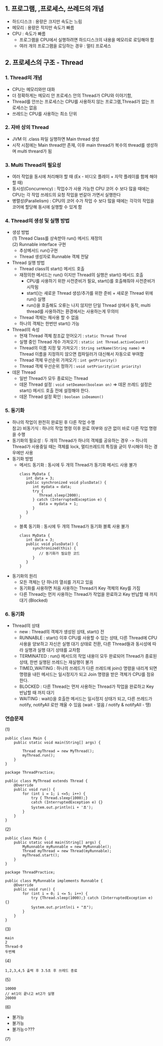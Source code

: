 ## 1. 프로그램, ,프로세스, 쓰레드의 개념

- 하드디스크 : 용량은 크지만 속도는 느림
- 메모리 : 용량은 작지만 속도가 빠름
- CPU : 속도가 빠름
  - 프로그램을 CPU에서 실행하려면 하드디스크의 내용을 메모리로 로딩해야 함
  - 여러 개의 프로그램을 로딩하는 경우 : 멀티 프로세스

## 2. 프로세스의 구조 - Thread

### 1. Thread의 개념

- CPU는 메모리와만 대화
- 더 정확하게는 메모리 안 프로세스 안의 Thread가 CPU와 이야기함,
- Thread를 안쓰는 프로세스는 CPU를 사용하지 않는 프로그램,Thread가 없는 프로세스는 없음
- 쓰레드는 CPU를 사용하는 최소 단위

### 2. 자바 상의 Thread

- JVM 이 .class 파일 실행하면 Main thread 생성
- 시작 시점에는 Main thread만 존재, 이후 main thread가 복수의 thread를 생성하며 multi threard가 됨

### 3. Multi Thread의 필요성

- 여러 작업을 동시에 처리해야 할 때 (Ex - 비디오 플레이 + 자막 플레이를 함께 해야 할 때)
- 동시성(Concurrency) : 작업수가 사용 가능한 CPU 코어 수 보다 많을 때에는 CPU는 각 작업 쓰레드의 요청 작업을 번갈아 가면서 실행한다
- 병렬성(Parallelism) : CPU의 코어 수가 작업 수 보다 많을 때에는 각각의 작업을 코어에 할당해 동시에 실행할 수 있게 함

### 4. Thread의 생성 및 실행 방법

- 생성 방법 <br>
  (1) Thread Class를 상속받아 run() 메서드 재정의<br>
  (2) Runnable interface 구현
  - 추상메서드 run()구현
  - Thread 생성자로 Runnable 객체 전달
- Thread 실행 방법
  - Thread class의 start() 메서드 호출
  - 재정의한 메서드는 run() 이지만 Thread의 실행은 start() 메서드 호출
    - CPU를 사용하기 위한 사전준비가 필요, start()를 호출해줘야 사전준비가 시작됨
    - start()는 새로운 Thread 생성/추가를 위한 준비 + 새로운 Thread 위에 run() 실행
    - run()을 호출해도 오류는 나지 않지만 단일 Thread 상에서 동작, multi thread를 사용하려는 환경에서는 사용하는게 무의미
  - Thread 객체는 재사용 할 수 없음
  - 하나의 객체는 한번만 start() 가능
- Thread의 속성
  - 현재 Thread 객체 참조값 얻어오기 : `static Thread Thred`
  - 실행 중인 Thread 개수 가져오기 : `static int Thread.activeCount()`
  - Thread의 이름 지정 및 가져오기 : `String setName(String name)` => Thread 이름을 지정하지 않으면 컴파일러가 대신해서 자동으로 부여함
  - Thread 객체 우선순위 가져오기 : `int getPriority()`
  - Thread 객체 우선순위 정하기 : `void setPriority(int priority)`
- 데몬 Thread
  - 일반 Thread가 모두 종료되는 Thread
  - 데몬 Thread 설정 : `void setDeamon(boolean on)` => 데몬 쓰레드 설정은 start() 메서드 호출 전에 설정해야 한다.
  - 데몬 Thread 설정 확인 : `boolean isDeamon()`

### 5. 동기화

- 하나의 작업이 완전히 완료된 후 다른 작업 수행<br>
  참고) 비동기식 : 하나의 작업 명령 이후 완료 여부와 상관 없이 바로 다른 작업 명령을 수행
- 동기화의 필요성 : 두 개의 Thread가 하나의 객체를 공유하는 경우 -> 하나의 Thread가 사용중일 때는 객체를 lock, 멀티쓰레드의 특징을 굳이 무시해야 하는 경우에만 사용
- 동기화 방법
  - 메서드 동기화 : 동시에 두 개의 Thread가 동기화 메서드 사용 불가
    ```
    class MyData {
       int data = 3;
       public synchronized void plusData() {
          int mydata = data;
          try {
             Thread.sleep(2000);
          } catch (InterruptedException e) {
             data = mydata + 1;
          }
       }
    }
    ```
  - 블록 동기화 : 동시에 두 개의 Thread가 동기화 블록 사용 불가
    ```
    class MyData {
       int data = 3;
       public void plusData() {
          synchronized(this) {
             // 동기화가 필요한 코드
          }
       }
    }
    ```
- 동기화의 원리
  - 모든 객체는 단 하나의 열쇠를 가지고 있음
  - 동기화를 사용하면 처음 사용하는 Thread가 Key 객체의 Key를 가짐
  - 다른 Thread는 먼저 사용하는 Thread가 작업을 완료하고 Key 반납할 때 까지 대기 (Blocked)

### 6. 동기화

- Thread의 상태
  - new : Thread의 객체가 생성된 상태, start() 전
  - RUNNABLE : start() 이후 CPU를 사용할 수 있는 상태, 다른 Thread에 CPU 사용을 양보하고 자신은 실행 대기 상태로 전환, 다른 Thread들과 동시성에 따라 실행과 실행 대기 상태를 교차함
  - TERMINATED : run() 메서드의 작업 내용이 모두 완료되어 Thread가 종료된 상태, 한번 실행된 쓰레드는 재실행이 불가
  - TIMED_WAITING : 하나의 쓰레드가 다른 쓰레드에 join() 명령을 내리게 되면 명령을 내린 메서드는 일시정지가 되고 Join 명령을 받은 객체가 CPU를 점유한다.
  - BLOCKED : 다른 Thread는 먼저 사용하는 Thread가 작업을 완료하고 Key 반납할 때 까지 대기
  - WAITING : wait()을 호출한 메서드는 일시정지 상태가 되고, 다른 쓰레드가 notify, notifyAll 로만 깨울 수 있음 (wait - 얼음 / notify & notifyAll - 땡)

### 연습문제

(1)

```
public class Main {
    public static void main(String[] args) {

        Thread myThread = new MyThread();
        myThread.run();
    }
}

package ThreadPractice;

public class MyThread extends Thread {
    @Override
    public void run() {
        for (int i = 1; i <=5; i++) {
            try { Thread.sleep(1000);}
            catch (InterruptedException e) {}
            System.out.println(i + '초');
        }
    }
}
```

(2)

```
public class Main {
    public static void main(String[] args) {
        MyRunnable myRunnable = new MyRunnable();
        Thread myThread = new Thread(myRunnable);
        myThread.start();
    }
}

package ThreadPractice;

public class MyRunnable implements Runnable {
    @Override
    public void run() {
        for (int i = 0; i <= 5; i++) {
            try {Thread.sleep(1000);} catch (InterruptedException e) {}
            System.out.println(i + "초");
        }
    }
}

```

(3)

```
main
2
Thread-0
두번째
```

(4)

```
1,2,3,4,5 출력 후 3.5초 후 쓰레드 종료
```

(5)
```
10000
// mt1이 끝나고 mt2가 실행
20000
```
(6)
* 불가능
* 불가능
* 불가능ㅇ???

(7)
